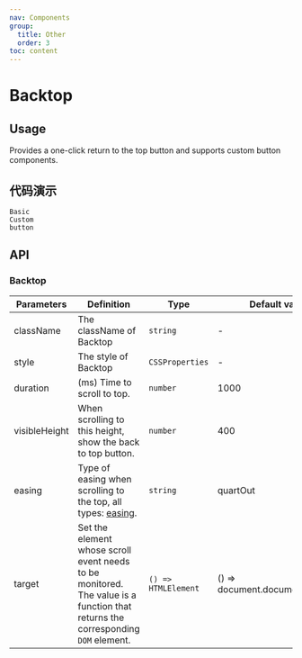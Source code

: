 ```yaml
---
nav: Components
group:
  title: Other
  order: 3
toc: content
---
```


# Backtop

## Usage

Provides a one-click return to the top button and supports custom button components.

## 代码演示

<code src="../../packages/ui/examples/backtop/basic.tsx" description="When scrolling to a certain height, a return to top button will appear in the lower right corner.">Basic</code>  
<code src="../../packages/ui/examples/backtop/custom.tsx" description="The back to top button can be customized.">Custom button</code>

## API

### Backtop

| **Parameters** | **Definition** | **Type** | **Default value** |
| --- | --- | --- | --- |
| className | The className of Backtop | `string` | - |
| style | The style of Backtop | `CSSProperties` | - |
| duration | (ms) Time to scroll to top. | `number` | 1000 |
| visibleHeight | When scrolling to this height, show the back to top button. | `number` | 400 |
| easing | Type of easing when scrolling to the top, all types: [easing](https://www.npmjs.com/package/b-tween). | `string` | quartOut |
| target | Set the element whose scroll event needs to be monitored. The value is a function that returns the corresponding `DOM` element. | `() => HTMLElement` | () => document.documentElement |
